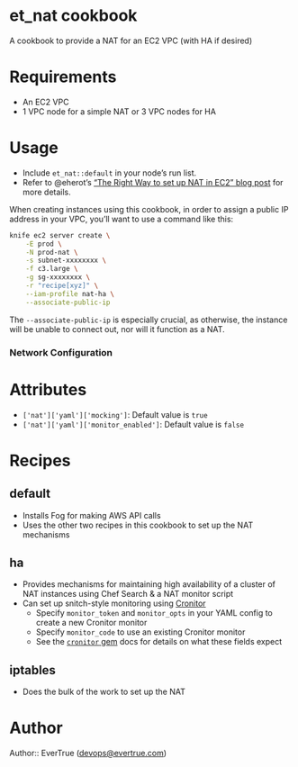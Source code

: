 # et_nat cookbook

A cookbook to provide a NAT for an EC2 VPC (with HA if desired)

# Requirements

* An EC2 VPC
* 1 VPC node for a simple NAT or 3 VPC nodes for HA

# Usage

* Include `et_nat::default` in your node’s run list.
* Refer to @eherot’s [“The Right Way to set up NAT in EC2” blog post](http://evertrue.github.io/blog/2015/07/06/the-right-way-to-set-up-nat-in-ec2/) for more details.

When creating instances using this cookbook, in order to assign a public IP address in your VPC, you’ll want to use a command like this:

```bash
knife ec2 server create \
    -E prod \
    -N prod-nat \
    -s subnet-xxxxxxxx \
    -f c3.large \
    -g sg-xxxxxxxx \
    -r "recipe[xyz]" \
    --iam-profile nat-ha \
    --associate-public-ip
```

The `--associate-public-ip` is especially crucial, as otherwise, the instance will be unable to connect out, nor will it function as a NAT.

### Network Configuration

# Attributes

* `['nat']['yaml']['mocking']`: Default value is `true`
* `['nat']['yaml']['monitor_enabled']`: Default value is `false`

# Recipes

## default

* Installs Fog for making AWS API calls
* Uses the other two recipes in this cookbook to set up the NAT mechanisms

## ha

* Provides mechanisms for maintaining high availability of a cluster of NAT instances using Chef Search & a NAT monitor script
* Can set up snitch-style monitoring using [Cronitor](https://cronitor.io)
    - Specify `monitor_token` and `monitor_opts` in your YAML config to create a new Cronitor monitor
    - Specify `monitor_code` to use an existing Cronitor monitor
    - See the [`cronitor` gem](https://github.com/evertrue/cronitor) docs for details on what these fields expect

## iptables

* Does the bulk of the work to set up the NAT

# Author

Author:: EverTrue (<devops@evertrue.com>)
